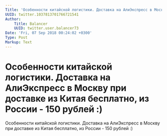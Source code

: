 ```yaml
---
Title: 'Особенности китайской логистики. Доставка на АлиЭкспресс в Москву при доставке из Китая бесплатно, из России - 150 рублей :)'
UUID: twitter.1037813701766721541
Author:
    Title: Balancer
    UUID: twitter.user.balancer73
Date: 'Fri, 07 Sep 2018 00:24:02 +0300'
Type: Post
Markup: Text
---
```


# Особенности китайской логистики. Доставка на АлиЭкспресс в Москву при доставке из Китая бесплатно, из России - 150 рублей :)

Особенности китайской логистики. Доставка на АлиЭкспресс в
Москву при доставке из Китая бесплатно, из России - 150
рублей :)